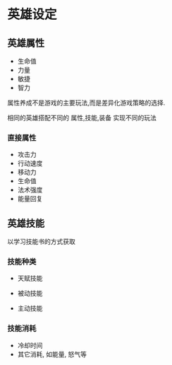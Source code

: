 # 英雄设定

## 英雄属性

- 生命值
- 力量
- 敏捷
- 智力

属性养成不是游戏的主要玩法,而是差异化游戏策略的选择.

相同的英雄搭配不同的 属性,技能,装备 实现不同的玩法

### 直接属性

- 攻击力
- 行动速度
- 移动力
- 生命值
- 法术强度
- 能量回复

## 英雄技能

以学习技能书的方式获取

### 技能种类

- 天赋技能


- 被动技能
- 主动技能

### 技能消耗

- 冷却时间
- 其它消耗, 如能量, 怒气等